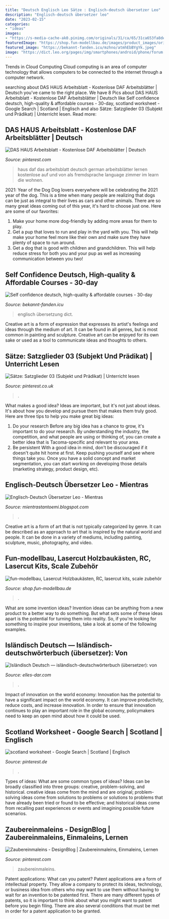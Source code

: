 ```yaml
---
title: "Deutsch Englisch Leo Sätze : Englisch-deutsch übersetzer Leo"
description: "Englisch-deutsch übersetzer leo"
date: "2023-02-15"
categories:
- "ideas"
images:
- "https://s-media-cache-ak0.pinimg.com/originals/31/ca/65/31ca653fa8defae9acefef07822f3cfb.jpg"
featuredImage: "https://shop.fun-modellbau.de/images/product_images/original_images/408_4.jpg"
featured_image: "https://bekannt-fanden.icu/mzhno/atmhEbBYgYk.jpeg"
image: "https://dict.leo.org/pages/img/smartphones/android/phone/forum.jpg"
---
```



Trends in Cloud Computing
Cloud computing is an area of computer technology that allows computers to be connected to the internet through a computer network.

	

		
searching about DAS HAUS Arbeitsblatt - Kostenlose DAF Arbeitsblätter | Deutsch you've came to the right place. We have 8 Pics about DAS HAUS Arbeitsblatt - Kostenlose DAF Arbeitsblätter | Deutsch like Self confidence deutsch, high-quality &amp; affordable courses - 30-day, scotland worksheet - Google Search | Scotland | Englisch and also Sätze: Satzglieder 03 (Subjekt und Prädikat) | Unterricht lesen. Read more:
		
    
## DAS HAUS Arbeitsblatt - Kostenlose DAF Arbeitsblätter | Deutsch

<img loading=lazy src="https://s-media-cache-ak0.pinimg.com/originals/31/ca/65/31ca653fa8defae9acefef07822f3cfb.jpg" onerror="this.onerror=null;this.src='https://tse1.mm.bing.net/th?id=OIP.N2gPt2Cm1YPqBf9xO8UHvwAAAA&amp;pid=15.1';" alt="DAS HAUS Arbeitsblatt - Kostenlose DAF Arbeitsblätter | Deutsch">

_Source: pinterest.com_

>haus daf das arbeitsblatt deutsch german arbeitsblätter lernen kostenlose auf und von als fremdsprache language zimmer im learn die wohnen. 

	

2021: Year of the Dog
Dog lovers everywhere will be celebrating the 2021 year of the dog. This is a time when many people are realizing that dogs can be just as integral to their lives as cars and other animals. There are so many great ideas coming out of this year, it's hard to choose just one. Here are some of our favorites: 
1) Make your home more dog-friendly by adding more areas for them to play.
2) Get a pup that loves to run and play in the yard with you. This will help make your home feel more like their own and make sure they have plenty of space to run around. 
3) Get a dog that is good with children and grandchildren. This will help reduce stress for both you and your pup as well as increasing communication between you two!

    
## Self Confidence Deutsch, High-quality &amp; Affordable Courses - 30-day

<img loading=lazy src="https://bekannt-fanden.icu/mzhno/atmhEbBYgYk.jpeg" onerror="this.onerror=null;this.src='https://tse3.mm.bing.net/th?id=OIP.aE6QaOrIcwHwCW8hXOV97AHaFj&amp;pid=15.1';" alt="Self confidence deutsch, high-quality &amp; affordable courses - 30-day">

_Source: bekannt-fanden.icu_

>englisch übersetzung dict. 

	

Creative art is a form of expression that expresses its artist's feelings and ideas through the medium of art. It can be found in all genres, but is most common in painting and sculpture. Creative art can be enjoyed for its own sake or used as a tool to communicate ideas and thoughts to others.

    
## Sätze: Satzglieder 03 (Subjekt Und Prädikat) | Unterricht Lesen

<img loading=lazy src="https://i.pinimg.com/736x/7c/0b/e8/7c0be894335181bcf88336c7e0ecaa35.jpg" onerror="this.onerror=null;this.src='https://tse4.mm.bing.net/th?id=OIP.Iqyz2yocMIyjr2Fsu6Qs-QAAAA&amp;pid=15.1';" alt="Sätze: Satzglieder 03 (Subjekt und Prädikat) | Unterricht lesen">

_Source: pinterest.co.uk_

>. 

	

What makes a good idea?
Ideas are important, but it's not just about ideas. It's about how you develop and pursue them that makes them truly good. Here are three tips to help you make great big ideas:
1. Do your research 
Before any big idea has a chance to grow, it's important to do your research. By understanding the industry, the competition, and what people are using or thinking of, you can create a better idea that is Tacoma-specific and relevant to your area. 
2. Be persistent 
With a good idea in mind, don't be discouraged if it doesn't quite hit home at first. Keep pushing yourself and see where things take you. Once you have a solid concept and market segmentation, you can start working on developing those details (marketing strategy, product design, etc). 

    
## Englisch-Deutsch Übersetzer Leo - Mientras

<img loading=lazy src="https://dict.leo.org/pages/img/smartphones/android/phone/forum.jpg" onerror="this.onerror=null;this.src='https://tse1.mm.bing.net/th?id=OIP.cKfRCppO20DJME9loy4qrQAAAA&amp;pid=15.1';" alt="Englisch-Deutsch Übersetzer Leo - Mientras">

_Source: mientrastantoemi.blogspot.com_

>. 

	

Creative art is a form of art that is not typically categorized by genre. It can be described as an approach to art that is inspired by the natural world and people. It can be done in a variety of mediums, including painting, sculpture, music, photography, and video.

    
## Fun-modellbau, Lasercut Holzbaukästen, RC, Lasercut Kits, Scale Zubehör

<img loading=lazy src="https://shop.fun-modellbau.de/images/product_images/original_images/408_4.jpg" onerror="this.onerror=null;this.src='https://tse2.mm.bing.net/th?id=OIP.LdiDVe9Xc3N1CkbPkgsoDAHaFj&amp;pid=15.1';" alt="fun-modellbau, Lasercut Holzbaukästen, RC, lasercut kits, scale zubehör">

_Source: shop.fun-modellbau.de_

>. 

	

What are some invention ideas?
Invention ideas can be anything from a new product to a better way to do something. But what sets some of these ideas apart is the potential for turning them into reality. So, if you're looking for something to inspire your inventions, take a look at some of the following examples.

    
## Isländisch Deutsch — Isländisch-deutschwörterbuch (übersetzer): Von

<img loading=lazy src="https://elles-dar.com/obck/1fcVIgblQXBNnAx1Y3d64QHaLn.jpg" onerror="this.onerror=null;this.src='https://tse4.mm.bing.net/th?id=OIP.0m1p5KWILF6PklTwrr5sNAAAAA&amp;pid=15.1';" alt="Isländisch Deutsch — isländisch-deutschwörterbuch (übersetzer): von">

_Source: elles-dar.com_

>. 

	

Impact of innovation on the world economy:
Innovation has the potential to have a significant impact on the world economy. It can improve productivity, reduce costs, and increase innovation. In order to ensure that innovation continues to play an important role in the global economy, policymakers need to keep an open mind about how it could be used.

    
## Scotland Worksheet - Google Search | Scotland | Englisch

<img loading=lazy src="https://i.pinimg.com/474x/61/2d/d0/612dd004ab143d21bbca88cd4048dbdf--english-activities-english-lessons.jpg" onerror="this.onerror=null;this.src='https://tse1.mm.bing.net/th?id=OIP.b2aD0rGH7fAGCsOWXYcJ0gAAAA&amp;pid=15.1';" alt="scotland worksheet - Google Search | Scotland | Englisch">

_Source: pinterest.de_

>. 

	

Types of ideas: What are some common types of ideas?
Ideas can be broadly classified into three groups: creative, problem-solving, and historical. creative ideas come from the mind and are original; problem-solving ideas come from solutions to problems or solutions to problems that have already been tried or found to be effective; and historical ideas come from recalling past experiences or events and imagining possible future scenarios.

    
## Zaubereinmaleins - DesignBlog | Zaubereinmaleins, Einmaleins, Lernen

<img loading=lazy src="https://i.pinimg.com/736x/d8/9c/b8/d89cb8902eb89e7733fd9d1e104bb7e8.jpg" onerror="this.onerror=null;this.src='https://tse2.mm.bing.net/th?id=OIP._odKvhTP9db2uCfgfAIZMwAAAA&amp;pid=15.1';" alt="Zaubereinmaleins - DesignBlog | Zaubereinmaleins, Einmaleins, Lernen">

_Source: pinterest.com_

>zaubereinmaleins. 

	

Patent applications: What can you patent?
Patent applications are a form of intellectual property. They allow a company to protect its ideas, technology, or business idea from others who may want to use them without having to wait for an invention to be patented first. There are many different types of patents, so it is important to think about what you might want to patent before you begin filing. There are also several conditions that must be met in order for a patent application to be granted.

